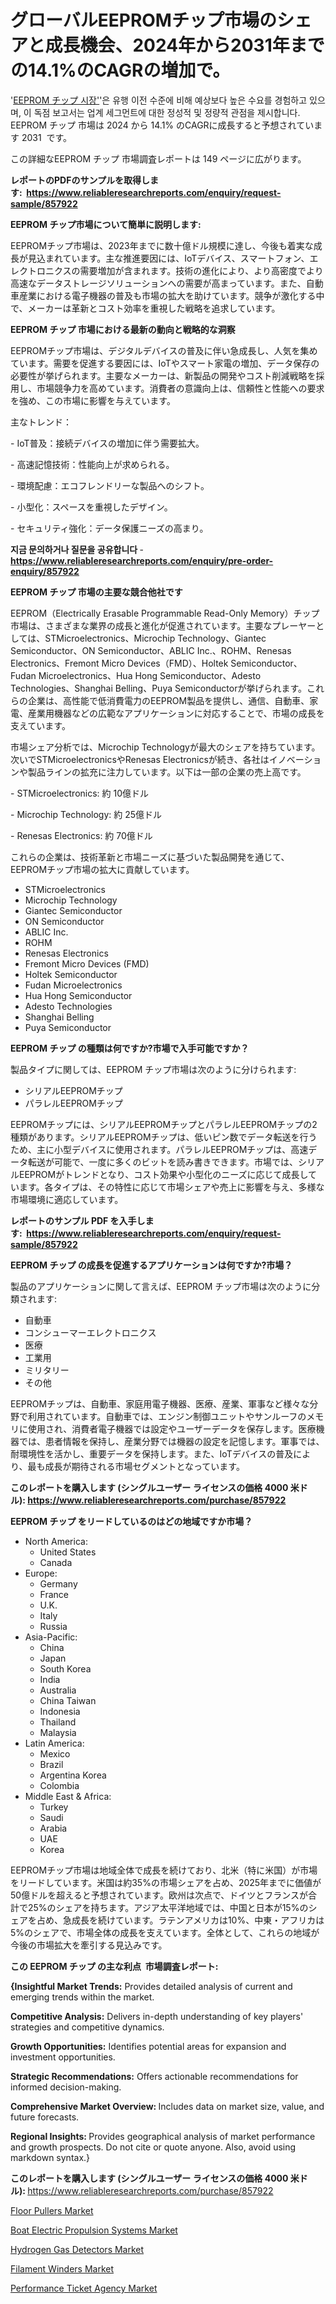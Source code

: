 <p><h1>グローバルEEPROMチップ市場のシェアと成長機会、2024年から2031年までの14.1%のCAGRの増加で。</h1></p><p>'<a href="https://www.reliableresearchreports.com/eeprom-chips-r857922?utm_campaign=110&utm_medium=36&utm_source=Github&utm_content=ia&utm_term=19102024&utm_id=eeprom-chips">EEPROM チップ 시장'</a>'은 유행 이전 수준에 비해 예상보다 높은 수요를 경험하고 있으며, 이 독점 보고서는 업계 세그먼트에 대한 정성적 및 정량적 관점을 제시합니다. EEPROM チップ 市場は 2024 から 14.1% のCAGRに成長すると予想されています 2031&nbsp; です。</p>
<p>この詳細なEEPROM チップ 市場調査レポートは 149 ページに広がります。</p>
<p><strong>レポートのPDFのサンプルを取得します</strong><strong>:&nbsp;&nbsp;<a href="https://www.reliableresearchreports.com/enquiry/request-sample/857922?utm_campaign=110&utm_medium=36&utm_source=Github&utm_content=ia&utm_term=19102024&utm_id=eeprom-chips">https://www.reliableresearchreports.com/enquiry/request-sample/857922</a></strong></p>
<p><strong>EEPROM チップ市場について簡単に説明します:</strong></p>
<p><p>EEPROMチップ市場は、2023年までに数十億ドル規模に達し、今後も着実な成長が見込まれています。主な推進要因には、IoTデバイス、スマートフォン、エレクトロニクスの需要増加が含まれます。技術の進化により、より高密度でより高速なデータストレージソリューションへの需要が高まっています。また、自動車産業における電子機器の普及も市場の拡大を助けています。競争が激化する中で、メーカーは革新とコスト効率を重視した戦略を追求しています。</p></p>
<p><strong>EEPROM チップ 市場における最新の動向と戦略的な洞察</strong></p>
<p><p>EEPROMチップ市場は、デジタルデバイスの普及に伴い急成長し、人気を集めています。需要を促進する要因には、IoTやスマート家電の増加、データ保存の必要性が挙げられます。主要なメーカーは、新製品の開発やコスト削減戦略を採用し、市場競争力を高めています。消費者の意識向上は、信頼性と性能への要求を強め、この市場に影響を与えています。 </p><p>主なトレンド：</p><p>- IoT普及：接続デバイスの増加に伴う需要拡大。</p><p>- 高速記憶技術：性能向上が求められる。</p><p>- 環境配慮：エコフレンドリーな製品へのシフト。</p><p>- 小型化：スペースを重視したデザイン。</p><p>- セキュリティ強化：データ保護ニーズの高まり。</p></p>
<p><strong>지금 문의하거나 질문을 공유합니다</strong><strong>&nbsp;</strong>-<strong><a href="https://www.reliableresearchreports.com/enquiry/pre-order-enquiry/857922?utm_campaign=110&utm_medium=36&utm_source=Github&utm_content=ia&utm_term=19102024&utm_id=eeprom-chips">https://www.reliableresearchreports.com/enquiry/pre-order-enquiry/857922</a></strong></p>
<p><strong>EEPROM チップ 市場の主要な競合他社です</strong></p>
<p><p>EEPROM（Electrically Erasable Programmable Read-Only Memory）チップ市場は、さまざまな業界の成長と進化が促進されています。主要なプレーヤーとしては、STMicroelectronics、Microchip Technology、Giantec Semiconductor、ON Semiconductor、ABLIC Inc.、ROHM、Renesas Electronics、Fremont Micro Devices（FMD）、Holtek Semiconductor、Fudan Microelectronics、Hua Hong Semiconductor、Adesto Technologies、Shanghai Belling、Puya Semiconductorが挙げられます。これらの企業は、高性能で低消費電力のEEPROM製品を提供し、通信、自動車、家電、産業用機器などの広範なアプリケーションに対応することで、市場の成長を支えています。</p><p>市場シェア分析では、Microchip Technologyが最大のシェアを持ちています。次いでSTMicroelectronicsやRenesas Electronicsが続き、各社はイノベーションや製品ラインの拡充に注力しています。以下は一部の企業の売上高です。</p><p>- STMicroelectronics: 約 10億ドル</p><p>- Microchip Technology: 約 25億ドル</p><p>- Renesas Electronics: 約 70億ドル</p><p>これらの企業は、技術革新と市場ニーズに基づいた製品開発を通じて、EEPROMチップ市場の拡大に貢献しています。</p></p>
<p><ul><li>STMicroelectronics</li><li>Microchip Technology</li><li>Giantec Semiconductor</li><li>ON Semiconductor</li><li>ABLIC Inc.</li><li>ROHM</li><li>Renesas Electronics</li><li>Fremont Micro Devices (FMD)</li><li>Holtek Semiconductor</li><li>Fudan Microelectronics</li><li>Hua Hong Semiconductor</li><li>Adesto Technologies</li><li>Shanghai Belling</li><li>Puya Semiconductor</li></ul></p>
<p><strong>EEPROM チップ の種類は何ですか?市場で入手可能ですか？</strong></p>
<p>製品タイプに関しては、EEPROM チップ市場は次のように分けられます:</p>
<p><ul><li>シリアルEEPROMチップ</li><li>パラレルEEPROMチップ</li></ul></p>
<p><p>EEPROMチップには、シリアルEEPROMチップとパラレルEEPROMチップの2種類があります。シリアルEEPROMチップは、低いピン数でデータ転送を行うため、主に小型デバイスに使用されます。パラレルEEPROMチップは、高速データ転送が可能で、一度に多くのビットを読み書きできます。市場では、シリアルEEPROMがトレンドとなり、コスト効果や小型化のニーズに応じて成長しています。各タイプは、その特性に応じて市場シェアや売上に影響を与え、多様な市場環境に適応しています。</p></p>
<p><strong>レポートのサンプル PDF を入手します:&nbsp;</strong><strong>&nbsp;<a href="https://www.reliableresearchreports.com/enquiry/request-sample/857922?utm_campaign=110&utm_medium=36&utm_source=Github&utm_content=ia&utm_term=19102024&utm_id=eeprom-chips">https://www.reliableresearchreports.com/enquiry/request-sample/857922</a></strong></p>
<p><strong>EEPROM チップ の成長を促進するアプリケーションは何ですか?市場？</strong></p>
<p>製品のアプリケーションに関して言えば、EEPROM チップ市場は次のように分類されます:</p>
<p><ul><li>自動車</li><li>コンシューマーエレクトロニクス</li><li>医療</li><li>工業用</li><li>ミリタリー</li><li>その他</li></ul></p>
<p><p>EEPROMチップは、自動車、家庭用電子機器、医療、産業、軍事など様々な分野で利用されています。自動車では、エンジン制御ユニットやサンルーフのメモリに使用され、消費者電子機器では設定やユーザーデータを保存します。医療機器では、患者情報を保持し、産業分野では機器の設定を記憶します。軍事では、耐環境性を活かし、重要データを保持します。また、IoTデバイスの普及により、最も成長が期待される市場セグメントとなっています。</p></p>
<p><strong>このレポートを購入します (シングルユーザー ライセンスの価格 4000 米ドル):</strong><strong>&nbsp;<a href="https://www.reliableresearchreports.com/purchase/857922?utm_campaign=110&utm_medium=36&utm_source=Github&utm_content=ia&utm_term=19102024&utm_id=eeprom-chips">https://www.reliableresearchreports.com/purchase/857922</a></strong></p>
<p><strong>EEPROM チップ をリードしているのはどの地域ですか市場？</strong></p>
<p><ul>
    <li>
        North America:
        <ul>
            <li>United States</li>
            <li>Canada</li>
        </ul>
    </li>
    <li>
        Europe:
        <ul>
            <li>Germany</li>
            <li>France</li>
            <li>U.K.</li>
            <li>Italy</li>
            <li>Russia</li>
        </ul>
    </li>
    <li>
        Asia-Pacific:
        <ul>
            <li>China</li>
            <li>Japan</li>
            <li>South Korea</li>
            <li>India</li>
            <li>Australia</li>
            <li>China Taiwan</li>
            <li>Indonesia</li>
            <li>Thailand</li>
            <li>Malaysia</li>
        </ul>
    </li>
    <li>
        Latin America:
        <ul>
            <li>Mexico</li>
            <li>Brazil</li>
            <li>Argentina Korea</li>
            <li>Colombia</li>
        </ul>
    </li>
    <li>
        Middle East & Africa:
        <ul>
            <li>Turkey</li>
            <li>Saudi</li>
            <li>Arabia</li>
            <li>UAE</li>
            <li>Korea</li>
        </ul>
    </li>
    </ul></p>
<p><p>EEPROMチップ市場は地域全体で成長を続けており、北米（特に米国）が市場をリードしています。米国は約35%の市場シェアを占め、2025年までに価値が50億ドルを超えると予想されています。欧州は次点で、ドイツとフランスが合計で25%のシェアを持ちます。アジア太平洋地域では、中国と日本が15%のシェアを占め、急成長を続けています。ラテンアメリカは10%、中東・アフリカは5%のシェアで、市場全体の成長を支えています。全体として、これらの地域が今後の市場拡大を牽引する見込みです。</p></p>
<p><strong>この EEPROM チップ の主な利点&nbsp; 市場調査レポート:</strong></p>
<p><strong>{Insightful Market Trends:</strong> Provides detailed analysis of current and emerging trends within the market.</p>
<p><strong>Competitive Analysis:</strong> Delivers in-depth understanding of key players' strategies and competitive dynamics.</p>
<p><strong>Growth Opportunities:</strong> Identifies potential areas for expansion and investment opportunities.</p>
<p><strong>Strategic Recommendations:</strong> Offers actionable recommendations for informed decision-making.</p>
<p><strong>Comprehensive Market Overview: </strong>Includes data on market size, value, and future forecasts.</p>
<p><strong>Regional Insights: </strong>Provides geographical analysis of market performance and growth prospects. Do not cite or quote anyone. Also, avoid using markdown syntax.}</p>
<p><strong>このレポートを購入します (シングルユーザー ライセンスの価格 4000 米ドル):&nbsp;</strong><a href="https://www.reliableresearchreports.com/purchase/857922?utm_campaign=110&utm_medium=36&utm_source=Github&utm_content=ia&utm_term=19102024&utm_id=eeprom-chips">https://www.reliableresearchreports.com/purchase/857922</a></p>
<p><p><a href="https://www.linkedin.com/pulse/floor-pullers-market-outlook-current-assessment-future-projections-aaroe?utm_campaign=110&utm_medium=36&utm_source=Github&utm_content=ia&utm_term=19102024&utm_id=eeprom-chips">Floor Pullers Market</a></p><p><a href="https://github.com/kathiestrine5ty/Market-Research-Report-List-1/blob/main/boat-electric-propulsion-systems-market.md?utm_campaign=110&utm_medium=36&utm_source=Github&utm_content=ia&utm_term=19102024&utm_id=eeprom-chips">Boat Electric Propulsion Systems Market</a></p><p><a href="https://issuu.com/reportprime-2/docs/hydrogen-gas-detectors-market-size-_58bc68b34aed40?utm_campaign=110&utm_medium=36&utm_source=Github&utm_content=ia&utm_term=19102024&utm_id=eeprom-chips">Hydrogen Gas Detectors Market</a></p><p><a href="https://issuu.com/reportprime-2/docs/filament-winders-market-size-2030.p_5271a583a0c5d0?utm_campaign=110&utm_medium=36&utm_source=Github&utm_content=ia&utm_term=19102024&utm_id=eeprom-chips">Filament Winders Market</a></p><p><a href="https://github.com/alesiasc0na/Market-Research-Report-List-1/blob/main/performance-ticket-agency-market.md?utm_campaign=110&utm_medium=36&utm_source=Github&utm_content=ia&utm_term=19102024&utm_id=eeprom-chips">Performance Ticket Agency Market</a></p></p>
<p>&nbsp;</p>